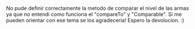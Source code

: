 No pude definir correctamente la metodo de comparar el nivel de las armas ya que no entendi como funciona el "compareTo" y "Comparable". Si me pueden orientar con ese tema se los agradeceria! Espero la devolucion. :)
